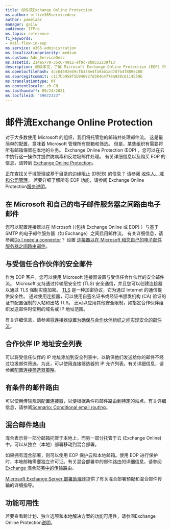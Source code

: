 ```yaml
---
title: 邮件流Exchange Online Protection
ms.author: office365servicedesc
author: pamelaar
manager: gailw
audience: ITPro
ms.topic: reference
f1_keywords:
- mail-flow-in-eop
ms.service: o365-administration
ms.localizationpriority: medium
ms.custom: Adm_ServiceDesc
ms.assetid: 214e5779-35c6-4912-af0c-8b0552239f13
description: 阅读本文，了解 Microsoft Exchange Online Protection (EOP) 中的邮件流。
ms.openlocfilehash: 4cc64692eb9cfb338e4fa9ab1ad7d7b4f889e280
ms.sourcegitcommit: c117bb958f5b94682fd384b4770a920c6114559b
ms.translationtype: MT
ms.contentlocale: zh-CN
ms.lasthandoff: 09/24/2021
ms.locfileid: "59672333"
---
```

# <a name="mail-flow-in-exchange-online-protection"></a>邮件流Exchange Online Protection

对于大多数使用 Microsoft 的组织，我们将托管您的邮箱并处理邮件流。 这是最简单的配置，意味着 Microsoft 管理所有邮箱和筛选。 但是，某些组织有需要将所有邮箱保留在本地的业务。 Exchange Online Protection (EOP) ，您可以在云中执行这一操作并提供防病毒和反垃圾邮件处理。 有关详细信息以及购买 EOP 的信息，请转到 [Exchange Online Protection](https://products.office.com/exchange/exchange-email-security-spam-protection)。
  
正在查找关于域管理或基于目录的边缘阻止 (DBEB) 的信息？ 请参阅 [收件人、域和公司管理](recipient-domain-and-company-management.md)。 若要详细了解所有 EOP 功能，请参阅 Exchange Online Protection[服务说明](exchange-online-protection-service-description.md)。
  
## <a name="routing-email-between-microsoft-and-your-own-email-servers"></a>在 Microsoft 和自己的电子邮件服务器之间路由电子邮件

您可以配置连接器以在 Microsoft (（包括 Exchange Online 或 EOP) ）与基于 SMTP 的电子邮件服务器（如 Exchange）之间启用邮件流。 有关详细信息，请参阅[Do I need a connector](/exchange/mail-flow-best-practices/use-connectors-to-configure-mail-flow/do-i-need-to-create-a-connector)？ 设置 [连接器以在 Microsoft 和您自己的电子邮件服务器之间路由邮件](/exchange/mail-flow-best-practices/use-connectors-to-configure-mail-flow/set-up-connectors-to-route-mail)。
  
## <a name="secure-messaging-with-a-trusted-partner"></a>与受信任合作伙伴的安全邮件

作为 EOP 客户，您可以使用 Microsoft 连接器设置与受信任合作伙伴的安全邮件流。 Microsoft 支持通过传输层安全性 (TLS) 安全通信，并且您可以创建连接器以通过 TLS 强制实施加密。 [TLS](/microsoft-365/compliance/exchange-online-uses-tls-to-secure-email-connections) 是一种加密协议，它为通过 Internet 的通信提供安全性。 通过使用连接器，可以使用自签名证书或经证书颁发机构 (CA) 验证的证书配置强制的入站和出站 TLS。 还可以应用其他安全限制，如指定合作伙伴组织发送邮件时使用的域名或 IP 地址范围。 
  
有关详细信息，请参阅[将连接器设置为确保与合作伙伴组织之间实现安全的邮件流](/exchange/mail-flow-best-practices/use-connectors-to-configure-mail-flow/set-up-connectors-for-secure-mail-flow-with-a-partner)。
  
## <a name="safe-listing-a-partners-ip-address"></a>合作伙伴 IP 地址安全列表

可以将受信任伙伴的 IP 地址添加到安全列表中，以确保他们发送给你的邮件不经过垃圾邮件筛选。为此，可以使用连接筛选器的 IP 允许列表。有关详细信息，请参阅[配置连接筛选器策略](/microsoft-365/security/office-365-security/configure-the-connection-filter-policy)。
  
## <a name="conditional-mail-routing"></a>有条件的邮件路由

可以使用传输规则配置连接器，以便根据条件将邮件路由到特定的站点。有关详细信息，请参阅[Scenario: Conditional email routing](/exchange/mail-flow-best-practices/use-connectors-to-configure-mail-flow/conditional-mail-routing)。
  
## <a name="hybrid-mail-routing"></a>混合邮件路由

混合表示将一部分邮箱托管于本地上，而另一部分托管于云 (Exchange Online) 中。可以从独立（本地）部署移动到混合部署。
  
如果拥有混合部署，则可以使用 EOP 保护云和本地邮箱。使用 EOP 进行保护时，本地邮箱需要独立许可证。有关混合部署中的邮件路由的详细信息，请参阅 [Exchange 混合部署中的传输路由](/exchange/transport-routing)。
  
[Microsoft Exchange Server 部署助理](/exchange/exchange-deployment-assistant)还提供了有关混合部署预配和混合邮件传输的详细指导。 
  
## <a name="feature-availability"></a>功能可用性

若要查看跨计划、独立选项和本地解决方案的功能可用性，请参阅Exchange Online Protection[说明](exchange-online-protection-service-description.md)。
